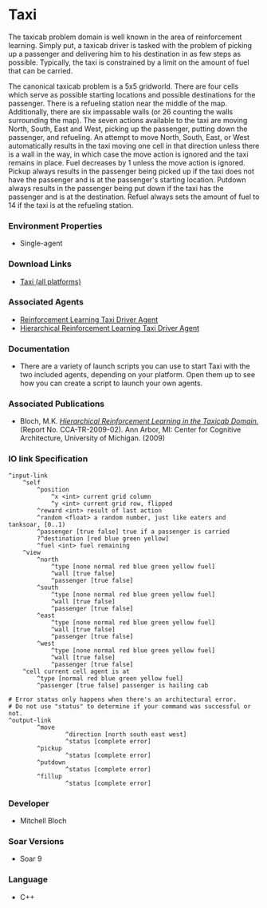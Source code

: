 # Taxi #
The taxicab problem domain is well known in the area of reinforcement learning.  Simply put, a taxicab driver is tasked with the problem of picking up a passenger and delivering him to his destination in as few steps as possible.  Typically, the taxi is constrained by a limit on the amount of fuel that can be carried.

The canonical taxicab problem is a 5x5 gridworld.  There are four cells which serve as possible starting locations
and possible destinations for the passenger.  There is a refueling station near the middle of the map.
Additionally, there are six impassable walls (or 26 counting the walls surrounding the map).
The seven actions available to the taxi are moving North, South, East and West, picking up the passenger,
putting down the passenger, and refueling. An attempt to move North, South, East, or West automatically results in the taxi moving one cell in that direction unless there is a wall in the way, in which case the move action is ignored and the taxi remains in place.  Fuel decreases by 1 unless the move action is ignored.  Pickup always results in the passenger being picked up if the taxi does not have the passenger and is at the passenger's starting location.  Putdown always results in the passenger being put down if the taxi has the passenger and is at the destination.  Refuel always sets the amount of fuel to 14 if the taxi is at the refueling station.

### Environment Properties ###
  * Single-agent

### Download Links ###
  * [Taxi (all platforms)](http://web.eecs.umich.edu/~soar/downloads/Domains/zeni_taxicab.zip)

### Associated Agents ###
  * [Reinforcement Learning Taxi Driver Agent](Agent_Taxi_RL.md)
  * [Hierarchical Reinforcement Learning Taxi Driver Agent](Agent_Taxi_HRL.md)

### Documentation ###
  * There are a variety of launch scripts you can use to start Taxi with the two included agents, depending on your platform.  Open them up to see how you can create a script to launch your own agents.

### Associated Publications ###
  * Bloch, M.K. _[Hierarchical Reinforcement Learning in the Taxicab Domain.](http://www.eecs.umich.edu/~soar/sitemaker/docs/pubs/bazald_-_tr1.pdf)_ (Report No. CCA-TR-2009-02). Ann Arbor, MI: Center for Cognitive Architecture, University of Michigan. (2009)

### IO link Specification ###
```
^input-link
    ^self
        ^position
            ^x <int> current grid column
            ^y <int> current grid row, flipped
        ^reward <int> result of last action
        ^random <float> a random number, just like eaters and tanksoar, [0..1)
        ^passenger [true false] true if a passenger is carried
        ?^destination [red blue green yellow]
        ^fuel <int> fuel remaining
    ^view
        ^north
            ^type [none normal red blue green yellow fuel]
            ^wall [true false]
            ^passenger [true false]
        ^south
            ^type [none normal red blue green yellow fuel]
            ^wall [true false]
            ^passenger [true false]
        ^east
            ^type [none normal red blue green yellow fuel]
            ^wall [true false]
            ^passenger [true false]
        ^west
            ^type [none normal red blue green yellow fuel]
            ^wall [true false]
            ^passenger [true false]
    ^cell current cell agent is at
        ^type [normal red blue green yellow fuel]
        ^passenger [true false] passenger is hailing cab        
                
# Error status only happens when there's an architectural error.
# Do not use "status" to determine if your command was successful or not.               
^output-link
        ^move
                ^direction [north south east west]
                ^status [complete error]
        ^pickup
                ^status [complete error]
        ^putdown
                ^status [complete error]
        ^fillup
                ^status [complete error]
```
### Developer ###
  * Mitchell Bloch

### Soar Versions ###
  * Soar 9

### Language ###
  * C++